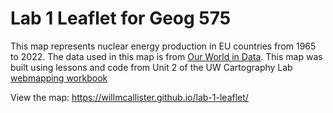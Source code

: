 # Lab 1 Leaflet for Geog 575
This map represents nuclear energy production in EU countries from 1965 to 2022. The data used in this map is from [Our World in Data](https://ourworldindata.org/nuclear-energy). This map was built using lessons and code from Unit 2 of the UW Cartography Lab [webmapping workbook](https://github.com/uwcartlab/webmapping)

View the map: https://willmcallister.github.io/lab-1-leaflet/

